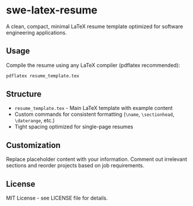 # swe-latex-resume

A clean, compact, minimal LaTeX resume template optimized for software engineering applications.

## Usage

Compile the resume using any LaTeX compiler (pdflatex recommended):
```bash
pdflatex resume_template.tex
```

## Structure

- `resume_template.tex` - Main LaTeX template with example content
- Custom commands for consistent formatting (`\name`, `\sectionhead`, `\daterange`, etc.)
- Tight spacing optimized for single-page resumes

## Customization

Replace placeholder content with your information. Comment out irrelevant sections and reorder projects based on job requirements.

## License

MIT License - see LICENSE file for details.
